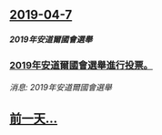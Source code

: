## [2019-04-7](/news/2019/04/7/index.md)

##### 2019年安道爾國會選舉
### [2019年安道爾國會選舉進行投票。 ](/news/2019/04/7/2019年安道爾國會選舉進行投票.md)
_消息: 2019年安道爾國會選舉_

## [前一天...](/news/2019/04/6/index.md)

